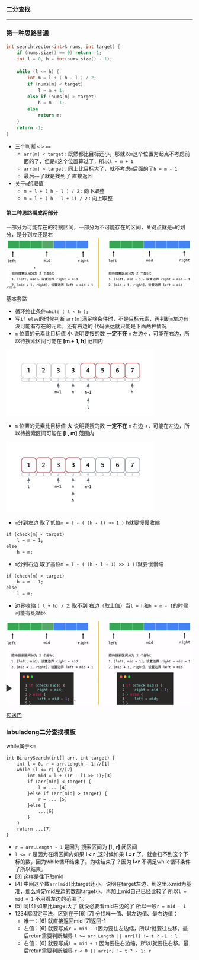 ### 二分查找
--------

### 第一种思路普通
```c++
int search(vector<int>& nums, int target) {
    if (nums.size() == 0) return -1;
    int l = 0, h = int(nums.size() - 1);
        
    while (l <= h) {
        int m = l + ( h - l ) / 2;
        if (nums[m] < target)
            l = m + 1;
        else if (nums[m] > target)
            h = m - 1;
        else
            return m;
    }
    return -1;
}
```

+ 三个判断 `<` `>` `==`
    + `arr[m] < target` : 既然都比目标还小，那就以`m`这个位置为起点不考虑前面的了，但是`m`这个位置算过了，所以`l = m + 1`
    + `arr[m] > target` : 同上比目标大了，就不考虑`m`后面的了`h = m - 1`
    + 最后`==`了就是找到了 直接返回
+ 关于`m`的取值
    + `m = l + ( h - l ) / 2` : 向下取整
    + `m = l + ( h - l + 1) / 2` : 向上取整
    
#### 第二种思路看成两部分
一部分为可能存在的待搜区间，一部分为不可能存在的区间，关键点就是`m`的划分，是分到左还是右
![BinarySearch](../pic/BinarySearch1.png) 

基本套路
+ 循环终止条件`while ( l < h );`
+ 写`if else`的时候判断 `arr[m]`满足啥条件时，不是目标元素，再判断`m`左边有没可能有存在的元素，还有右边的 代码表达就只能是下面两种情况
+ `m` 位置的元素比目标值 __小__ 说明要搜的数 __一定不在__ `m` 左边←，可能在右边，所以待搜索区间可能在 __[m + 1, h]__ 范围内

![BinarySearch3.png](../pic/BinarySearch3.png) 

+ `m` 位置的元素比目标值 __大__ 说明要搜的数 __一定不在__ `m` 右边→，可能在左边，所以待搜索区间可能在 __[l , m]__ 范围内

![BinarySearch4.png](../pic/BinarySearch4.png) 

+ `m`分到左边 取了低位`m = l - ( (h - l) >> 1 )` h就要慢慢收缩 
```Csharp
if (check[m] < target)
    l = m + 1;
else
    h = m;
```

+ `m`分到右边 取了高位`m = l - ( (h - l + 1) >> 1 )` l就要慢慢缩
```Csharp
if (check[m] > target)
    h = m - 1;
else
    l = m;
```

+ 边界收缩
`( l + h) / 2`: 取不到 右边（取上值）当`l = h`和`h = m - 1`的时候可能有死循环

![BinarySearch2](../pic/BinarySearch2.png) 

[传送门](https://leetcode-cn.com/problems/search-insert-position/solution/te-bie-hao-yong-de-er-fen-cha-fa-fa-mo-ban-python-/) 

### labuladong二分查找模板
while属于<=
```
int BinarySearch(int[] arr, int target) {
    int l = 0, r = arr.Length - 1;//[1]
    while (l <= r) {//[2]
        int mid = l + ((r - l) >> 1);[3]
        if (arr[mid] < target) {
            l = ... [4]
        }else if (arr[mid] > target) {
            r = ... [5]
        }else {
            ...[6]
        }
    }
    return ...[7]
}
```
+ `r = arr.Length - 1` 是因为 搜索区间为 __[l , r]__ 闭区间 
+ `l <= r` 是因为在闭区间内如果 __l < r__ ,这时候如果 __l = r__ 了，就会扫不到这个下标的数，因为while循环结束了。为啥结束了？因为 __l<r__ 不满足while循环条件了所以结束。 
+ [3] 这样是往下取mid
+ [4] 中间这个数`arr[mid]`比target还小，说明在target左边，到这里以mid为基准，那么肯定mid左边的数都target小，再加上mid自己已经比较了 所以`l = mid + 1` 不用看左边的范围了。
+ [5] 同[4] 如果比target大了 就没必要看mid右边的了 所以一般`r = mid - 1`
+ 1234都固定写法，区别在于[6] [7] 分找唯一值、最左边值、最右边值：
    - 唯一：[6] 就直接返回mid [7]返回-1
    - 左值：[6] 就要写成`r = mid - 1`因为要往左边缩，所以r就要往左移。最后retun需要判断越界 `l >= arr.Length || arr[l] != t ? -1 : l`
    - 右值：[6] 就要写成`l = mid + 1` 因为要往右边缩，所以l就要往右移。最后retun需要判断越界 `r < 0 || arr[r] != t ? - 1: r`
